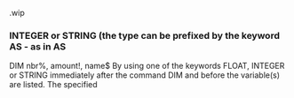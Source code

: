 .wip


### INTEGER or STRING (the type can be prefixed by the keyword AS - as in AS

DIM nbr%, amount!, name$ By using one of the keywords FLOAT, INTEGER or STRING immediately after the command DIM and before the variable(s) are listed. The specified
